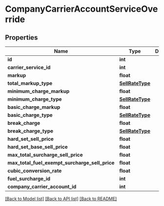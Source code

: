 # CompanyCarrierAccountServiceOverride

## Properties
Name | Type | Description | Notes
------------ | ------------- | ------------- | -------------
**id** | **int** |  | [optional] 
**carrier_service_id** | **int** |  | [optional] 
**markup** | **float** |  | [optional] 
**total_markup_type** | [**SellRateType**](SellRateType.md) |  | [optional] 
**minimum_charge_markup** | **float** |  | [optional] 
**minimum_charge_type** | [**SellRateType**](SellRateType.md) |  | [optional] 
**basic_charge_markup** | **float** |  | [optional] 
**basic_charge_type** | [**SellRateType**](SellRateType.md) |  | [optional] 
**break_charge** | **float** |  | [optional] 
**break_charge_type** | [**SellRateType**](SellRateType.md) |  | [optional] 
**hard_set_sell_price** | **float** |  | [optional] 
**hard_set_base_sell_price** | **float** |  | [optional] 
**max_total_surcharge_sell_price** | **float** |  | [optional] 
**max_total_fuel_exempt_surcharge_sell_price** | **float** |  | [optional] 
**cubic_conversion_rate** | **float** |  | [optional] 
**fuel_surcharge_id** | **int** |  | [optional] 
**company_carrier_account_id** | **int** |  | [optional] 

[[Back to Model list]](../README.md#documentation-for-models) [[Back to API list]](../README.md#documentation-for-api-endpoints) [[Back to README]](../README.md)

